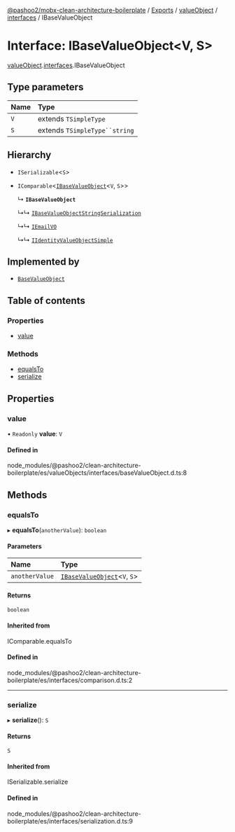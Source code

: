 [@pashoo2/mobx-clean-architecture-boilerplate](../README.md) / [Exports](../modules.md) / [valueObject](../modules/valueobject.md) / [interfaces](../modules/valueobject.interfaces.md) / IBaseValueObject

# Interface: IBaseValueObject<V, S\>

[valueObject](../modules/valueobject.md).[interfaces](../modules/valueobject.interfaces.md).IBaseValueObject

## Type parameters

| Name | Type |
| :------ | :------ |
| `V` | extends `TSimpleType` |
| `S` | extends `TSimpleType``string` |

## Hierarchy

- `ISerializable`<`S`\>

- `IComparable`<[`IBaseValueObject`](valueobject.interfaces.ibasevalueobject.md)<`V`, `S`\>\>

  ↳ **`IBaseValueObject`**

  ↳↳ [`IBaseValueObjectStringSerialization`](valueobject.interfaces.ibasevalueobjectstringserialization.md)

  ↳↳ [`IEmailVO`](valueobject.interfaces.iemailvo.md)

  ↳↳ [`IIdentityValueObjectSimple`](valueobject.interfaces.iidentityvalueobjectsimple.md)

## Implemented by

- [`BaseValueObject`](../classes/valueobject.interfaces.abstractclasses.basevalueobject.md)

## Table of contents

### Properties

- [value](valueobject.interfaces.ibasevalueobject.md#value)

### Methods

- [equalsTo](valueobject.interfaces.ibasevalueobject.md#equalsto)
- [serialize](valueobject.interfaces.ibasevalueobject.md#serialize)

## Properties

### value

• `Readonly` **value**: `V`

#### Defined in

node_modules/@pashoo2/clean-architecture-boilerplate/es/valueObjects/interfaces/baseValueObject.d.ts:8

## Methods

### equalsTo

▸ **equalsTo**(`anotherValue`): `boolean`

#### Parameters

| Name | Type |
| :------ | :------ |
| `anotherValue` | [`IBaseValueObject`](valueobject.interfaces.ibasevalueobject.md)<`V`, `S`\> |

#### Returns

`boolean`

#### Inherited from

IComparable.equalsTo

#### Defined in

node_modules/@pashoo2/clean-architecture-boilerplate/es/interfaces/comparison.d.ts:2

___

### serialize

▸ **serialize**(): `S`

#### Returns

`S`

#### Inherited from

ISerializable.serialize

#### Defined in

node_modules/@pashoo2/clean-architecture-boilerplate/es/interfaces/serialization.d.ts:9
